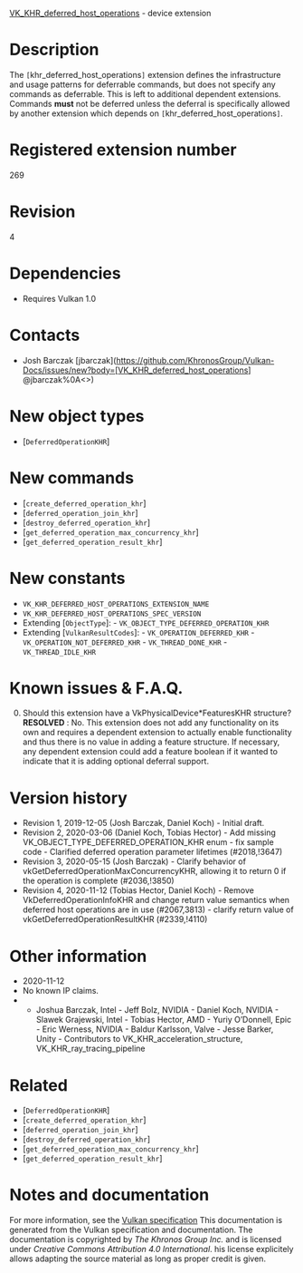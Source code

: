[VK_KHR_deferred_host_operations](https://www.khronos.org/registry/vulkan/specs/1.3-extensions/man/html/VK_KHR_deferred_host_operations.html) - device extension

# Description
The `[`khr_deferred_host_operations`]` extension defines the
infrastructure and usage patterns for deferrable commands, but does not
specify any commands as deferrable.
This is left to additional dependent extensions.
Commands  **must**  not be deferred unless the deferral is specifically allowed
by another extension which depends on
`[`khr_deferred_host_operations`]`.

# Registered extension number
269

# Revision
4

# Dependencies
- Requires Vulkan 1.0

# Contacts
- Josh Barczak [jbarczak](https://github.com/KhronosGroup/Vulkan-Docs/issues/new?body=[VK_KHR_deferred_host_operations] @jbarczak%0A<<Here describe the issue or question you have about the VK_KHR_deferred_host_operations extension>>)

# New object types
- [`DeferredOperationKHR`]

# New commands
- [`create_deferred_operation_khr`]
- [`deferred_operation_join_khr`]
- [`destroy_deferred_operation_khr`]
- [`get_deferred_operation_max_concurrency_khr`]
- [`get_deferred_operation_result_khr`]

# New constants
- `VK_KHR_DEFERRED_HOST_OPERATIONS_EXTENSION_NAME`
- `VK_KHR_DEFERRED_HOST_OPERATIONS_SPEC_VERSION`
- Extending [`ObjectType`]:  - `VK_OBJECT_TYPE_DEFERRED_OPERATION_KHR` 
- Extending [`VulkanResultCodes`]:  - `VK_OPERATION_DEFERRED_KHR`  - `VK_OPERATION_NOT_DEFERRED_KHR`  - `VK_THREAD_DONE_KHR`  - `VK_THREAD_IDLE_KHR`

# Known issues & F.A.Q.
0. Should this extension have a VkPhysicalDevice*FeaturesKHR structure?
 **RESOLVED** : No.
This extension does not add any functionality on its own and requires a
dependent extension to actually enable functionality and thus there is no
value in adding a feature structure.
If necessary, any dependent extension could add a feature boolean if it
wanted to indicate that it is adding optional deferral support.

# Version history
- Revision 1, 2019-12-05 (Josh Barczak, Daniel Koch)  - Initial draft. 
- Revision 2, 2020-03-06 (Daniel Koch, Tobias Hector)  - Add missing VK_OBJECT_TYPE_DEFERRED_OPERATION_KHR enum  - fix sample code  - Clarified deferred operation parameter lifetimes (#2018,!3647) 
- Revision 3, 2020-05-15 (Josh Barczak)  - Clarify behavior of vkGetDeferredOperationMaxConcurrencyKHR, allowing it to return 0 if the operation is complete (#2036,!3850) 
- Revision 4, 2020-11-12 (Tobias Hector, Daniel Koch)  - Remove VkDeferredOperationInfoKHR and change return value semantics when deferred host operations are in use (#2067,3813)  - clarify return value of vkGetDeferredOperationResultKHR (#2339,!4110)

# Other information
* 2020-11-12
* No known IP claims.
*   - Joshua Barczak, Intel  - Jeff Bolz, NVIDIA  - Daniel Koch, NVIDIA  - Slawek Grajewski, Intel  - Tobias Hector, AMD  - Yuriy O’Donnell, Epic  - Eric Werness, NVIDIA  - Baldur Karlsson, Valve  - Jesse Barker, Unity  - Contributors to VK_KHR_acceleration_structure, VK_KHR_ray_tracing_pipeline

# Related
- [`DeferredOperationKHR`]
- [`create_deferred_operation_khr`]
- [`deferred_operation_join_khr`]
- [`destroy_deferred_operation_khr`]
- [`get_deferred_operation_max_concurrency_khr`]
- [`get_deferred_operation_result_khr`]

# Notes and documentation
For more information, see the [Vulkan specification](https://www.khronos.org/registry/vulkan/specs/1.3-extensions/html/vkspec.html)
This documentation is generated from the Vulkan specification and documentation.
The documentation is copyrighted by *The Khronos Group Inc.* and is licensed under *Creative Commons Attribution 4.0 International*.
his license explicitely allows adapting the source material as long as proper credit is given.
        